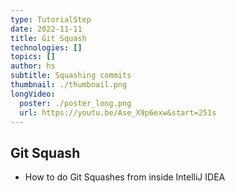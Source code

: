 ```yaml
---
type: TutorialStep
date: 2022-11-11
title: Git Squash
technologies: []
topics: []
author: hs
subtitle: Squashing commits 
thumbnail: ./thumbnail.png
longVideo:
  poster: ./poster_long.png
  url: https://youtu.be/Ase_X9p6exw&start=251s
---
```


## Git Squash

* How to do Git Squashes from inside IntelliJ IDEA